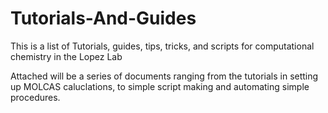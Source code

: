 # Tutorials-And-Guides
This is a list of Tutorials, guides, tips, tricks, and scripts for computational chemistry in the Lopez Lab

Attached will be a series of documents ranging from the tutorials in setting up MOLCAS caluclations, to simple script making and automating simple procedures.
